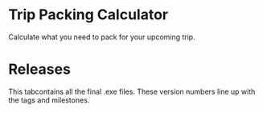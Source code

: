 # Trip Packing Calculator
Calculate what you need to pack for your upcoming trip.

# Releases
This tabcontains all the final .exe files. These version numbers line up with the tags and milestones.
